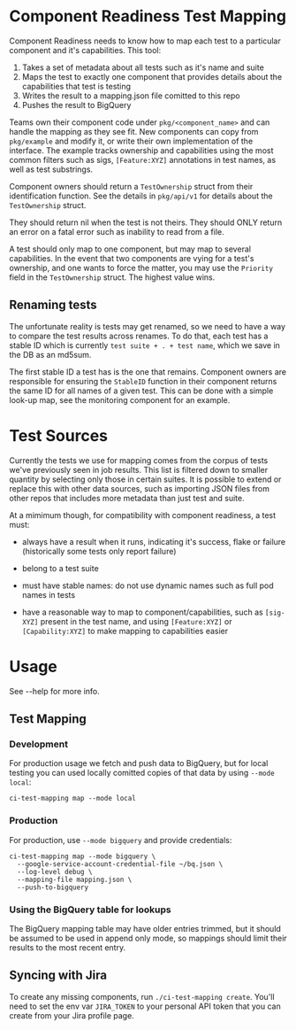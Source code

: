 # Component Readiness Test Mapping

Component Readiness needs to know how to map each test to a particular
component and it's capabilities. This tool:

1. Takes a set of metadata about all tests such as it's name and suite
2. Maps the test to exactly one component that provides details about the capabilities that test is testing
3. Writes the result to a mapping.json file comitted to this repo
4. Pushes the result to BigQuery

Teams own their component code under `pkg/<component_name>` and can
handle the mapping as they see fit. New components can copy from
`pkg/example` and modify it, or write their own implementation of the
interface. The example tracks ownership and capabilities using the most
common filters such as sigs, `[Feature:XYZ]` annotations in test names,
as well as test substrings.

Component owners should return a `TestOwnership` struct from their
identification function. See the details in `pkg/api/v1` for details
about the `TestOwnership` struct.

They should return nil when the test is not theirs.  They should ONLY
return an error on a fatal error such as inability to read from a file.

A test should only map to one component, but may map to several
capabilities.  In the event that two components are vying for a test's
ownership, and one wants to force the matter, you may use the `Priority`
field in the `TestOwnership` struct.  The highest value wins.

## Renaming tests

The unfortunate reality is tests may get renamed, so we need to have a
way to compare the test results across renames. To do that, each test
has a stable ID which is currently `test suite + . + test name`, which we
save in the DB as an md5sum.

The first stable ID a test has is the one that remains. Component owners are
responsible for ensuring the `StableID` function in their component
returns the same ID for all names of a given test. This can be done with
a simple look-up map, see the monitoring component for an example.

# Test Sources

Currently the tests we use for mapping comes from the corpus of tests
we've previously seen in job results. This list is filtered down to
smaller quantity by selecting only those in certain suites. It is
possible to extend or replace this with other data sources, such as
importing JSON files from other repos that includes more metadata than
just test and suite.

At a mimimum though, for compatibility with component readiness, a
test must:

* always have a result when it runs, indicating it's success, flake or failure (historically some tests only report failure)

* belong to a test suite

* must have stable names: do not use dynamic names such as full pod names in tests

* have a reasonable way to map to component/capabilities, such as `[sig-XYZ]` present in the test name, and using `[Feature:XYZ]` or `[Capability:XYZ]` to make mapping to capabilities easier

# Usage

See --help for more info.

## Test Mapping

### Development

For production usage we fetch and push data to BigQuery, but for local
testing you can used locally comitted copies of that data by using
`--mode local`:

```
ci-test-mapping map --mode local
```

### Production

For production, use `--mode bigquery` and provide credentials:

```
ci-test-mapping map --mode bigquery \
  --google-service-account-credential-file ~/bq.json \
  --log-level debug \
  --mapping-file mapping.json \
  --push-to-bigquery
```


### Using the BigQuery table for lookups

The BigQuery mapping table may have older entries trimmed, but it should
be assumed to be used in append only mode, so mappings should limit
their results to the most recent entry.

## Syncing with Jira

To create any missing components, run `./ci-test-mapping create`.
You'll need to set the env var `JIRA_TOKEN` to your personal API token
that you can create from your Jira profile page.

